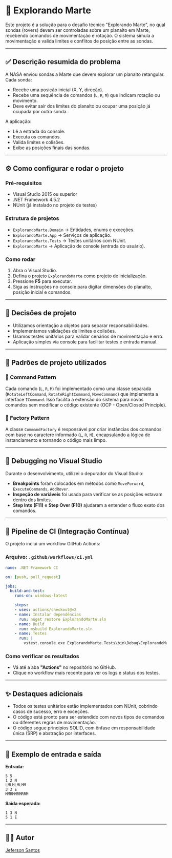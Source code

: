 # 🚀 Explorando Marte

Este projeto é a solução para o desafio técnico "Explorando Marte", no qual sondas (rovers) devem ser controladas sobre um planalto em Marte, recebendo comandos de movimentação e rotação. O sistema simula a movimentação e valida limites e conflitos de posição entre as sondas.

---

## ✅ Descrição resumida do problema

A NASA enviou sondas a Marte que devem explorar um planalto retangular. Cada sonda:
- Recebe uma posição inicial (X, Y, direção).
- Recebe uma sequência de comandos (`L`, `R`, `M`) que indicam rotação ou movimento.
- Deve evitar sair dos limites do planalto ou ocupar uma posição já ocupada por outra sonda.

A aplicação:
- Lê a entrada do console.
- Executa os comandos.
- Valida limites e colisões.
- Exibe as posições finais das sondas.

---

## ⚙️ Como configurar e rodar o projeto

### Pré-requisitos
- Visual Studio 2015 ou superior
- .NET Framework 4.5.2
- NUnit (já instalado no projeto de testes)

### Estrutura de projetos
- `ExplorandoMarte.Domain` → Entidades, enums e exceções.
- `ExplorandoMarte.App` → Serviços de aplicação.
- `ExplorandoMarte.Tests` → Testes unitários com NUnit.
- `ExplorandoMarte` → Aplicação de console (entrada do usuário).

### Como rodar
1. Abra o Visual Studio.
2. Defina o projeto `ExplorandoMarte` como projeto de inicialização.
3. Pressione **F5** para executar.
4. Siga as instruções no console para digitar dimensões do planalto, posição inicial e comandos.

---

## 🧱 Decisões de projeto

- Utilizamos orientação a objetos para separar responsabilidades.
- Implementamos validações de limites e colisões.
- Usamos testes unitários para validar cenários de movimentação e erro.
- Aplicação simples via console para facilitar testes e entrada manual.

---

## 🧩 Padrões de projeto utilizados

### 🔹 Command Pattern
Cada comando (`L`, `R`, `M`) foi implementado como uma classe separada (`RotateLeftCommand`, `RotateRightCommand`, `MoveCommand`) que implementa a interface `ICommand`. Isso facilita a extensão do sistema para novos comandos sem modificar o código existente (OCP - Open/Closed Principle).

### 🔹 Factory Pattern
A classe `CommandFactory` é responsável por criar instâncias dos comandos com base no caractere informado (`L`, `R`, `M`), encapsulando a lógica de instanciamento e tornando o código mais limpo.

---

## 🐞 Debugging no Visual Studio

Durante o desenvolvimento, utilizei o depurador do Visual Studio:

- **Breakpoints** foram colocados em métodos como `MoveForward`, `ExecuteCommands`, `AddRover`.
- **Inspeção de variáveis** foi usada para verificar se as posições estavam dentro dos limites.
- **Step Into (F11)** e **Step Over (F10)** ajudaram a entender o fluxo exato dos comandos.

---

## 🔁 Pipeline de CI (Integração Contínua)

O projeto inclui um workflow GitHub Actions:

### Arquivo: `.github/workflows/ci.yml`

```yaml
name: .NET Framework CI

on: [push, pull_request]

jobs:
  build-and-test:
    runs-on: windows-latest

    steps:
    - uses: actions/checkout@v2
    - name: Instalar dependências
      run: nuget restore ExplorandoMarte.sln
    - name: Build
      run: msbuild ExplorandoMarte.sln
    - name: Testes
      run: |
        vstest.console.exe ExplorandoMarte.Tests\bin\Debug\ExplorandoMarte.Tests.dll
```

### Como verificar os resultados
- Vá até a aba **"Actions"** no repositório no GitHub.
- Clique no workflow mais recente para ver os logs e status dos testes.

---

## ✨ Destaques adicionais

- Todos os testes unitários estão implementados com NUnit, cobrindo casos de sucesso, erro e exceções.
- O código está pronto para ser estendido com novos tipos de comandos ou diferentes regras de movimentação.
- O código segue princípios SOLID, com ênfase em responsabilidade única (SRP) e abstração por interfaces.

---

## 🧪 Exemplo de entrada e saída

**Entrada:**
```
5 5
1 2 N
LMLMLMLMM
3 3 E
MMRMMRMRRM
```

**Saída esperada:**
```
1 3 N
5 1 E
```

---

## 👨‍💻 Autor
[Jeferson Santos](https://github.com/JefersonSantos16)
